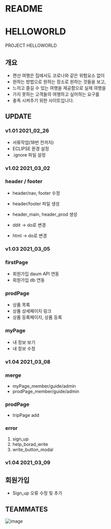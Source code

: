 # README

# HELLOWORLD

PROJECT HELLOWORLD

## 개요

- 랜선 여행은 집에서도 코로나와 같은 위험요소 없이
- 원하는 방법으로 원하는 장소로 원하는 것들을 보고,
- 느끼고 즐길 수 있는 여행을 제공함으로 실제 여행을
- 가지 못하는 고객들의 여행하고 싶어하는 요구를
- 충족 시켜주기 위한 사이트입니다.

## UPDATE

### v1.01 2021_02_26

- 서류작업(18번 전까지)
- ECLIPSE 환경 설정
- .ignore 파일 설정

### v1.02 2021_03_02

### header / footer

- header/nav, footer 수정
- header/footer 파일 생성
- header_main, header_prod 생성

- ddit → do로 변경
- html → do로 변경

### v1.03 2021_03_05

### firstPage
- 회원가입 daum API 연동
- 회원가입 db 연동

### prodPage
- 상품 목록
- 상품 상세페이지 링크
- 상품 등록페이지, 상품 등록

### myPage
- 내 정보 보기
- 내 정보 수정


### v1.04 2021_03_08

### merge
- myPage_member/guide/admin
- prodPage_member/guide/admin

### prodPage
- tripPage add

### error
1. sign_up
2. help_borad_write
3. write_button_modal

### v1.04 2021_03_09

## 회원가입
- Sign_up 오류 수정 및 추가



## TEAMMATES

![image](https://user-images.githubusercontent.com/24990542/124079491-2f5b8f80-da84-11eb-94c7-70bfc1ddd3ec.png)
